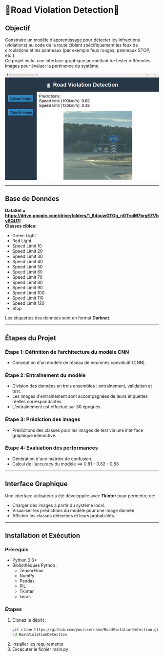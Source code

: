 # 🚦Road Violation Detection🚦

## Objectif
Construire un modèle d’apprentissage pour détecter les infractions (violations) au code de la route ciblant spécifiquement les feux de circulations et les panneaux (par exemple feux rouges, panneaux STOP, etc.).  
Ce projet inclut une interface graphique permettant de tester différentes images pour évaluer la pertinence du système.

![Main Input Window](screenshots/Capture_4.jpg)

---

## Base de Données
**DataSet = https://drive.google.com/drive/folders/1_84ouwGTOg_nGTroiM7brgEZVby8QU7l**  
**Classes cibles:**  
- Green Light  
- Red Light  
- Speed Limit 10  
- Speed Limit 20  
- Speed Limit 30  
- Speed Limit 40  
- Speed Limit 50  
- Speed Limit 60  
- Speed Limit 70  
- Speed Limit 80  
- Speed Limit 90  
- Speed Limit 100  
- Speed Limit 110  
- Speed Limit 120  
- Stop  

Les étiquettes des données sont en format **Darknet**.

---

## Étapes du Projet

### Étape 1: Définition de l’architecture du modèle CNN
- Conception d'un modèle de réseau de neurones convolutif (CNN).

### Étape 2: Entraînement du modèle
- Division des données en trois ensembles : entraînement, validation et test.
- Les images d'entraînement sont accompagnées de leurs étiquettes réelles correspondantes.
- L’entraînement est effectué sur 30 époques.

### Étape 3: Prédiction des images
- Prédictions des classes pour les images de test via une interface graphique interactive.

### Étape 4: Évaluation des performances
- Génération d'une matrice de confusion.
- Calcul de l'accuracy du modèle ==> 0.81 - 0.82 - 0.83

---

## Interface Graphique
Une interface utilisateur a été développée avec **Tkinter** pour permettre de:
- Charger des images à partir du système local.
- Visualiser les prédictions du modèle pour une image donnée.
- Afficher les classes détectées et leurs probabilités.

---

## Installation et Exécution

### Prérequis
- Python 3.6+
- Bibliothèques Python :
  - TensorFlow
  - NumPy
  - Pandas
  - PIL
  - Tkinter
  - keras

### Étapes
1. Clonez le dépôt :
   ```bash
   git clone https://github.com/yourusername/RoadViolationDetection.git
   cd RoadViolationDetection
2. Installer les requirements
3. Excécuter le fichier main.py
